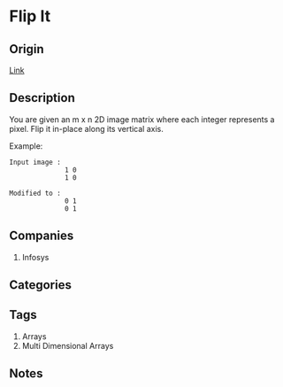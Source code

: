 # Flip It

## Origin

[Link](https://www.firecode.io)

## Description

You are given an m x n 2D image matrix where each integer represents a pixel. Flip it in-place along its vertical axis.

Example:

```text
Input image :
              1 0
              1 0

Modified to :
              0 1
              0 1
```

## Companies

1. Infosys

## Categories

## Tags

1. Arrays
1. Multi Dimensional Arrays

## Notes